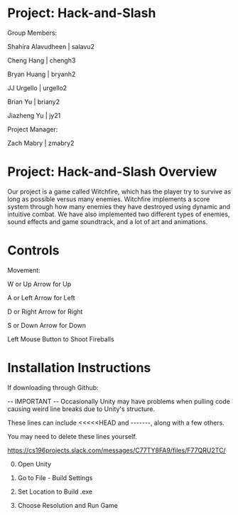# Project: Hack-and-Slash
Group Members:

Shahira Alavudheen  |  salavu2

Cheng Hang          |  chengh3

Bryan Huang         |  bryanh2

JJ Urgello          |  urgello2

Brian Yu            |  briany2

Jiazheng Yu         |  jy21

Project Manager:

Zach Mabry          |  zmabry2

# Project: Hack-and-Slash Overview

Our project is a game called Witchfire, which has the player try to survive as long as possible versus many enemies.
Witchfire implements a score system through how many enemies they have destroyed using dynamic and intuitive combat.
We have also implemented two different types of enemies, sound effects and game soundtrack, and a lot of art and animations.

# Controls

Movement:

W or Up Arrow for Up

A or Left Arrow for Left

D or Right Arrow for Right

S or Down Arrow for Down

Left Mouse Button to Shoot Fireballs

# Installation Instructions

If downloading through Github:

-- IMPORTANT --
Occasionally Unity may have problems when pulling code causing weird line breaks due to Unity's structure.

These lines can include <<<<<HEAD and -------, along with a few others.

You may need to delete these lines yourself.

https://cs196projects.slack.com/messages/C77TY8FA9/files/F77QRU2TC/

0. Open Unity

1. Go to File - Build Settings

2. Set Location to Build .exe

3. Choose Resolution and Run Game
